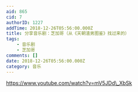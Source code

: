 ```yaml
---
aid: 865
cid: 7
authorID: 1227
addTime: 2018-12-26T05:56:00.000Z
title: 分享音乐剧：芝加哥（从《天朝渣男图鉴》找过来的）
tags:
    - 音乐剧
    - 芝加哥
comments: []
date: 2018-12-26T05:56:00.000Z
category: 音乐
---
```


https://www.youtube.com/watch?v=mV5JDd\_XbSk
